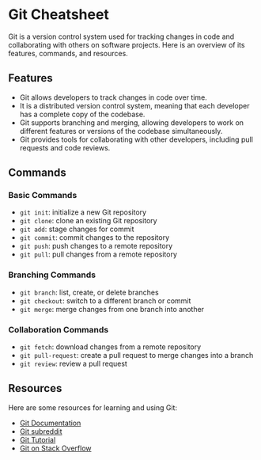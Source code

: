 # Git Cheatsheet

Git is a version control system used for tracking changes in code and collaborating with others on software projects. Here is an overview of its features, commands, and resources.

## Features

- Git allows developers to track changes in code over time.
- It is a distributed version control system, meaning that each developer has a complete copy of the codebase.
- Git supports branching and merging, allowing developers to work on different features or versions of the codebase simultaneously.
- Git provides tools for collaborating with other developers, including pull requests and code reviews.

## Commands

### Basic Commands

- `git init`: initialize a new Git repository
- `git clone`: clone an existing Git repository
- `git add`: stage changes for commit
- `git commit`: commit changes to the repository
- `git push`: push changes to a remote repository
- `git pull`: pull changes from a remote repository

### Branching Commands

- `git branch`: list, create, or delete branches
- `git checkout`: switch to a different branch or commit
- `git merge`: merge changes from one branch into another

### Collaboration Commands

- `git fetch`: download changes from a remote repository
- `git pull-request`: create a pull request to merge changes into a branch
- `git review`: review a pull request

## Resources

Here are some resources for learning and using Git:

- [Git Documentation](https://git-scm.com/doc)
- [Git subreddit](https://www.reddit.com/r/git/)
- [Git Tutorial](https://www.atlassian.com/git/tutorials)
- [Git on Stack Overflow](https://stackoverflow.com/questions/tagged/git)